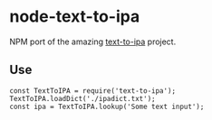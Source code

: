 # node-text-to-ipa

NPM port of the amazing [text-to-ipa](https://github.com/surrsurus/text-to-ipa) project.

## Use

    const TextToIPA = require('text-to-ipa');
    TextToIPA.loadDict('./ipadict.txt');
    const ipa = TextToIPA.lookup('Some text input');
    
